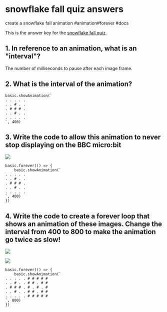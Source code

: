 # snowflake fall quiz answers

create a snowflake fall animation #animation#forever #docs

This is the answer key for the [snowflake fall quiz](/microbit/lessons/snowflake-fall/quiz).

## 1. In reference to an animation, what is an "interval"?

The number of milliseconds to pause after each image frame.

## 2. What is the interval of the animation?

```
basic.showAnimation(`
. . . . .
. . # . .
. # # # .
. . # . .
. . . . .
`, 400)
```

## 3. Write the code to allow this animation to never stop displaying on the BBC micro:bit

![](/static/mb/lessons/snowflake-fall-0.png)

```
basic.forever(() => {
    basic.showAnimation(`
. . . . .
. . # . .
. # # # .
. . # . .
. . . . .
`, 400)
})
```

## 4. Write the code to create a forever loop that shows an animation of these images. Change the interval from 400 to 800 to make the animation go twice as slow!

![](/static/mb/lessons/snowflake-fall-1.png)

![](/static/mb/lessons/snowflake-fall-2.png)

```
basic.forever(() => {
    basic.showAnimation(`
. . . . . # # # # #
. . # . . # # . # #
. # # # . # . # . #
. . # . . # # . # #
. . . . . # # # # #
`, 800)
})
```

